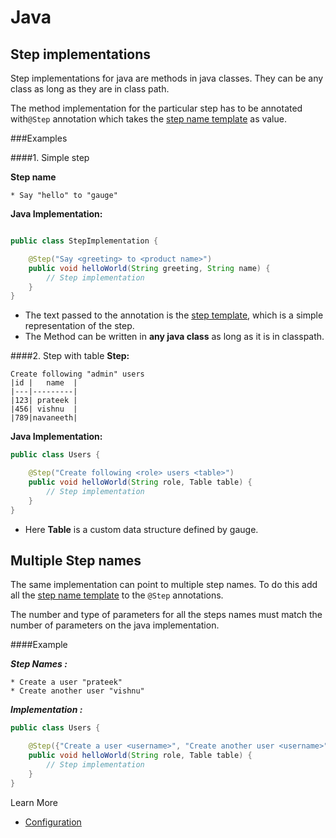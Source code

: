 # Java

## Step implementations

Step implementations for java are methods in java classes. They can be any class as long as they are in class path.

The method implementation for the particular step has to be annotated with`@Step` annotation which takes the [step name template](../step_name_template.md) as value.

###Examples


####1. Simple step

**Step name**
```
* Say "hello" to "gauge"
```

**Java Implementation:**
````java

public class StepImplementation {

    @Step("Say <greeting> to <product name>")
    public void helloWorld(String greeting, String name) {
        // Step implementation
    }
}
````

* The text passed to the annotation is the [step template](../step_name_template.mdd), which is a simple representation of the step.
* The Method can be written in **any java class** as long as it is in classpath.


####2. Step with table
**Step:**

````
Create following "admin" users
|id |   name  |
|---|---------|
|123| prateek |
|456| vishnu  |
|789|navaneeth|
````

**Java Implementation:**
````java
public class Users {

    @Step("Create following <role> users <table>")
    public void helloWorld(String role, Table table) {
        // Step implementation
    }
}

````
* Here **Table** is a custom data structure defined by gauge.

## Multiple Step names
The same implementation can point to multiple step names. To do this add all the [step name template](../step_name_template.md) to the ``@Step`` annotations.

The number and type of parameters for all the steps names must match the number of parameters on the java implementation.

####Example

***Step Names :***
````
* Create a user "prateek"
* Create another user "vishnu"
````
***Implementation :***

````java
public class Users {

    @Step({"Create a user <username>", "Create another user <username>"})
    public void helloWorld(String role, Table table) {
        // Step implementation
    }
}

````

Learn More
* [Configuration](configuration.md)

